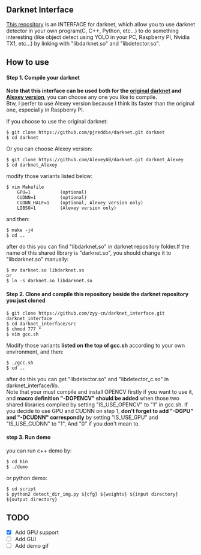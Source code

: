 ## Darknet Interface

[This repository](https://github.com/zyy-cn/darknet_interface) is an INTERFACE for darknet, which allow you to use darknet detector in your own program(C, C++, Python, etc...) to do something interesting (like object detect using YOLO in your PC, Raspberry PI, Nvidia TX1, etc...) by linking with "libdarknet.so" and "libdetector.so".

## How to use
#### Step 1. Compile your darknet
**Note that this interface can be used both for the [original darknet](https://github.com/pjreddie/darknet) and [Alexey version](https://github.com/AlexeyAB/darknet)**, you can choose any one you like to compile.  
Btw, I perfer to use Alexey version because I think its faster than the original one, especially in Raspberry PI.  

If you choose to use the original darknet:
```
$ git clone https://github.com/pjreddie/darknet.git darknet
$ cd darknet
```
Or you can choose Alexey version:
```
$ git clone https://github.com/AlexeyAB/darknet.git darknet_Alexey
$ cd darknet_Alexey
```
modify those variants listed below:
```
$ vim Makefile
    GPU=1           (optional)
    CUDNN=1         (optional)
    CUDNN_HALF=1    (optional, Alexey version only)
    LIBSO=1         (Alexey version only)
```
and then:
```
$ make -j4
$ cd ..
```
after do this you can find "libdarknet.so" in darknet repository folder.If the name of this shared library is "darknet.so", you should change it to "libdarknet.so" manually:
```
$ mv darknet.so libdarknet.so
or
$ ln -s darknet.so libdarknet.so
```

#### Step 2. Clone and compile this repository beside the darknet repository you just cloned
```
$ git clone https://github.com/zyy-cn/darknet_interface.git darknet_interface
$ cd darknet_interface/src
$ chmod 777 *
$ vim gcc.sh
```
Modify those variants **listed on the top of gcc.sh** according to your own environment, and then:
```
$ ./gcc.sh
$ cd ..
```
after do this you can get "libdetector.so" and "libdetector_c.so" in darknet_interface/lib.   
Note that your must compile and install OPENCV firstly if you want to use it, and **macro definition "-DOPENCV" should be added** when those two shared libraries compiled by setting "IS_USE_OPENCV" to "1" in gcc.sh. If you decide to use GPU and CUDNN on step 1, **don't forget to add "-DGPU" and "-DCUDNN" correspondly** by setting "IS_USE_GPU" and "IS_USE_CUDNN" to "1", And "0" if you don't mean to.

#### step 3. Run demo
you can run c++ demo by:
```
$ cd bin
$ ./demo
```
or python demo:
```
$ cd script
$ python2 detect_dir_img.py ${cfg} ${weights} ${input directory} ${output directory}
```

## TODO
- [x] Add GPU support
- [ ] Add GUI
- [ ] Add demo gif
